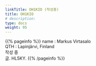 ```yaml
---
linkTitle: OH1KIO (작성중)
title: OH1KIO
# description: 
type: docs
weight: 95
---
```

{{% pageinfo %}}
name : Markus Virtasalo<br>
QTH   : Lapinjärvi, Finland<br>
작성 중<br>
글. HL5KY.
{{% /pageinfo %}}